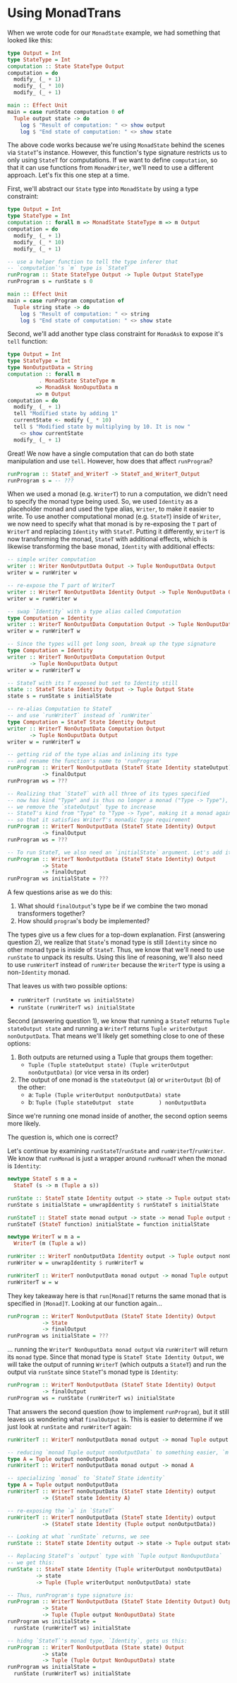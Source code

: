 # Using MonadTrans

When we wrote code for our `MonadState` example, we had something that looked like this:
```purescript
type Output = Int
type StateType = Int
computation :: State StateType Output
computation = do
  modify_ (_ + 1)
  modify_ (_ * 10)
  modify_ (_ + 1)

main :: Effect Unit
main = case runState computation 0 of
  Tuple output state -> do
    log $ "Result of computation: " <> show output
    log $ "End state of computation: " <> show state
```
The above code works because we're using `MonadState` behind the scenes via `StateT`'s instance. However, this function's type signature restricts us to only using `StateT` for computations. If we want to define `computation`, so that it can use functions from `MonadWriter`, we'll need to use a different approach. Let's fix this one step at a time.

First, we'll abstract our `State` type into `MonadState` by using a type constraint:
```purescript
type Output = Int
type StateType = Int
computation :: forall m => MonadState StateType m => m Output
computation = do
  modify_ (_ + 1)
  modify_ (_ * 10)
  modify_ (_ + 1)

-- use a helper function to tell the type inferer that
-- `computation`'s `m` type is `StateT`
runProgram :: State StateType Output -> Tuple Output StateType
runProgram s = runState s 0

main :: Effect Unit
main = case runProgram computation of
  Tuple string state -> do
    log $ "Result of computation: " <> string
    log $ "End state of computation: " <> show state
```

Second, we'll add another type class constraint for `MonadAsk` to expose it's `tell` function:
```purescript
type Output = Int
type StateType = Int
type NonOutputData = String
computation :: forall m
          . MonadState StateType m
         => MonadAsk NonOuputData m
         => m Output
computation = do
  modify_ (_ + 1)
  tell "Modified state by adding 1"
  currentState <- modify (_ * 10)
  tell $ "Modified state by multiplying by 10. It is now "
    <> show currentState
  modify_ (_ + 1)
```
Great! We now have a single computation that can do both state manipulation and use `tell`. However, how does that affect `runProgram`?
```purescript
runProgram :: StateT_and_WriterT -> StateT_and_WriterT_Output
runProgram s = -- ???
```

When we used a monad (e.g. `WriterT`) to run a computation, we didn't need to specify the monad type being used. So, we used `Identity` as a placeholder monad and used the type alias, `Writer`, to make it easier to write. To use another computational monad (e.g. `StateT`) inside of `Writer`, we now need to specify what that monad is by re-exposing the `T` part of `WriterT` and replacing `Identity` with `StateT`. Putting it differently, `WriterT` is now transforming the monad, `StateT` with additional effects, which is likewise transforming the base monad, `Identity` with additional effects:
```purescript
-- simple writer computation
writer :: Writer NonOutputData Output -> Tuple NonOuputData Output
writer w = runWriter w

-- re-expose the T part of WriterT
writer :: WriterT NonOutputData Identity Output -> Tuple NonOuputData Output
writer w = runWriter w

-- swap `Identity` with a type alias called Computation
type Computation = Identity
writer :: WriterT NonOutputData Computation Output -> Tuple NonOuputData Output
writer w = runWriterT w

-- Since the types will get long soon, break up the type signature
type Computation = Identity
writer :: WriterT NonOutputData Computation Output
       -> Tuple NonOuputData Output
writer w = runWriterT w

-- StateT with its T exposed but set to Identity still
state :: StateT State Identity Output -> Tuple Output State
state s = runState s initialState

-- re-alias Computation to StateT
-- and use `runWriterT` instead of `runWriter`
type Computation = StateT State Identity Output
writer :: WriterT NonOutputData Computation Output
       -> Tuple NonOuputData Output
writer w = runWriterT w

-- getting rid of the type alias and inlining its type
-- and rename the function's name to 'runProgram'
runProgram :: WriterT NonOutputData (StateT State Identity stateOutput) Output
           -> finalOutput
runProgram ws = ???

-- Realizing that `StateT` with all three of its types specified
-- now has kind "Type" and is thus no longer a monad ("Type -> Type"),
-- we remove the `stateOutput` type to increase
-- StateT's kind from "Type" to "Type -> Type", making it a monad again
-- so that it satisfies WriterT's monadic type requirement
runProgram :: WriterT NonOutputData (StateT State Identity) Output
           -> finalOutput
runProgram ws = ???

-- To run StateT, we also need an `initialState` argument. Let's add it
runProgram :: WriterT NonOutputData (StateT State Identity) Output
           -> State
           -> finalOutput
runProgram ws initialState = ???
```
A few questions arise as we do this:
1. What should `finalOutput`'s type be if we combine the two monad transformers together?
2. How should `program`'s body be implemented?

The types give us a few clues for a top-down explanation. First (answering question 2), we realize that `State`'s monad type is still `Identity` since no other monad type is inside of `StateT`. Thus, we know that we'll need to use `runState` to unpack its results. Using this line of reasoning, we'll also need to use `runWriterT` instead of `runWriter` because the `WriterT` type is using a non-`Identity` monad.

That leaves us with two possible options:
- `runWriterT (runState ws initialState)`
- `runState (runWriterT ws) initialState`

Second (answering question 1), we know that running a `StateT` returns `Tuple stateOutput state` and running a `WriterT` returns `Tuple writerOutput nonOutputData`. That means we'll likely get something close to one of these options:
1. Both outputs are returned using a Tuple that groups them together:
    - `Tuple (Tuple stateOutput state) (Tuple writerOutput nonOutputData)` (or vice versa in its order)
2. The output of one monad is the `stateOutput` (a) or `writerOutput` (b) of the other:
    - a: `Tuple (Tuple writerOutput nonOutputData) state`
    - b: `Tuple (Tuple stateOutput  state        ) nonOutputData`

Since we're running one monad inside of another, the second option seems more likely.

The question is, which one is correct?

Let's continue by examining `runStateT`/`runState` and `runWriterT`/`runWriter`. We know that `runMonad` is just a wrapper around `runMonadT` when the monad is `Identity`:
```purescript
newtype StateT s m a =
  StateT (s -> m (Tuple a s))

runState :: StateT state Identity output -> state -> Tuple output state
runState s initialState = unwrapIdentity $ runStateT s initialState

runStateT :: StateT state monad output -> state -> monad Tuple output state
runStateT (StateT function) initialState = function initialState

newtype WriterT w m a =
  WriterT (m (Tuple a w))

runWriter :: WriterT nonOutputData Identity output -> Tuple output nonOutputData
runWriter w = unwrapIdentity $ runWriterT w

runWriterT :: WriterT nonOutputData monad output -> monad Tuple output nonOutputData
runWriterT w = w
```
They key takeaway here is that `run[Monad]T` returns the same monad that is specified in `[Monad]T`. Looking at our function again...
```purescript
runProgram :: WriterT NonOutputData (StateT State Identity) Output
           -> State
           -> finalOutput
runProgram ws initialState = ???
```
... running the `WriterT NonOuputData monad output` via `runWriterT` will return its `monad` type. Since that monad type is `StateT State Identity Output`, we will take the output of running `WriterT` (which outputs a `StateT`) and run the output via `runState` since `StateT`'s monad type is `Identity`:
```purescript
runProgram :: WriterT NonOutputData (StateT State Identity) Output
           -> finalOutput
runProgram ws = runState (runWriterT ws) initialState
```
That answers the second question (how to implement `runProgram`), but it still leaves us wondering what `finalOutput` is. This is easier to determine if we just look at `runState` and `runWriterT` again:
```purescript
runWriterT :: WriterT nonOutputData monad output -> monad Tuple output nonOutputData

-- reducing `monad Tuple output nonOutputData` to something easier, `m a`
type A = Tuple output nonOutputData
runWriterT :: WriterT nonOutputData monad output -> monad A

-- specializing `monad` to `StateT State identity`
type A = Tuple output nonOutputData
runWriterT :: WriterT nonOutputData (StateT state Identity) output
           -> (StateT state Identity A)

-- re-exposing the `a` in `StateT`
runWriterT :: WriterT nonOutputData (StateT state Identity) output
           -> (StateT state Identity (Tuple output nonOutputData))

-- Looking at what `runState` returns, we see
runState :: StateT state Identity output -> state -> Tuple output state

-- Replacing StateT's `output` type with `Tuple output NonOuputData`
-- we get this:
runState :: StateT state Identity (Tuple writerOutput nonOutputData)
         -> state
         -> Tuple (Tuple writerOutput nonOutputData) state

-- Thus, runProgram's type signature is:
runProgram :: WriterT NonOutputData (StateT State Identity Output) Output
           -> State
           -> Tuple (Tuple output NonOuputData) State
runProgram ws initialState =
  runState (runWriterT ws) initialState

-- hidng `StateT`'s monad type, `Identity`, gets us this:
runProgram :: WriterT NonOutputData (State state) Output
           -> state
           -> Tuple (Tuple Output NonOuputData) state
runProgram ws initialState =
  runState (runWriterT ws) initialState
```
